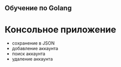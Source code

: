 ## Обучение по Golang
# Консольное приложение
- сохранение в JSON
- добавление аккаунта
- поиск аккаунта
- удаление аккаунта
